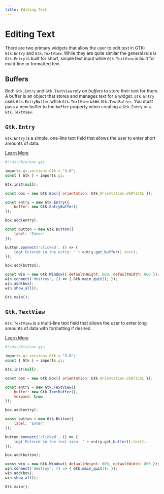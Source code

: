```yaml
---
title: Editing Text
---
```


# Editing Text

There are two primary widgets that allow the user to edit text in GTK: `Gtk.Entry` and `Gtk.TextView`. While they are quite similar the general rule is `Gtk.Entry` is built for short, simple text input while `Gtk.TextView` is built for multi-line or formatted text.

## Buffers

Both `Gtk.Entry` and `Gtk.TextView` rely on *buffers* to store their text for them. A buffer is an object that stores and manages text for a widget. `Gtk.Entry` uses `Gtk.EntryBuffer` while `Gtk.TextView` uses `Gtk.TextBuffer`. You must pass a new buffer to the `buffer` property when creating a `Gtk.Entry` or a `Gtk.TextView`.

## `Gtk.Entry`

`Gtk.Entry` is a simple, one-line text field that allows the user to enter short amounts of data.

[Learn More](https://gjs-docs.gnome.org/gtk30-entry/)

```js
#!/usr/bin/env gjs

imports.gi.versions.Gtk = "3.0";
const { Gtk } = imports.gi;

Gtk.init(null);

const box = new Gtk.Box({ orientation: Gtk.Orientation.VERTICAL });

const entry = new Gtk.Entry({
    buffer: new Gtk.EntryBuffer()
});

box.add(entry);

const button = new Gtk.Button({
    label: 'Enter'
});

button.connect('clicked', () => {
    log('Entered in the entry: ' + entry.get_buffer().text);
});

box.add(button);

const win = new Gtk.Window({ defaultHeight: 600, defaultWidth: 800 });
win.connect('destroy', () => { Gtk.main_quit(); });
win.add(box);
win.show_all();

Gtk.main();
```

## `Gtk.TextView`

`Gtk.TextView` is a multi-line text field that allows the user to enter long amounts of data with formatting if desired.

[Learn More](https://gjs-docs.gnome.org/gtk30-textview/)

```js
#!/usr/bin/env gjs

imports.gi.versions.Gtk = "3.0";
const { Gtk } = imports.gi;

Gtk.init(null);

const box = new Gtk.Box({ orientation: Gtk.Orientation.VERTICAL });

const entry = new Gtk.TextView({
    buffer: new Gtk.TextBuffer(),
    vexpand: true
});

box.add(entry);

const button = new Gtk.Button({
    label: 'Enter'
});

button.connect('clicked', () => {
    log('Entered in the text view: ' + entry.get_buffer().text);
});

box.add(button);

const win = new Gtk.Window({ defaultHeight: 600, defaultWidth: 800 });
win.connect('destroy', () => { Gtk.main_quit(); });
win.add(box);
win.show_all();

Gtk.main();
```